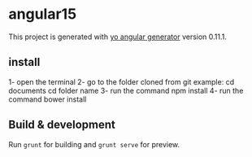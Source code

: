# angular15

This project is generated with [yo angular generator](https://github.com/yeoman/generator-angular)
version 0.11.1.

## install
1- open the terminal
2- go to the folder cloned from git 
example:
    cd documents
    cd folder name
3- run the command npm install
4- run the command bower install

## Build & development

Run `grunt` for building and `grunt serve` for preview.

